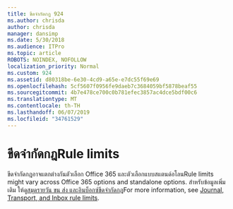 ```yaml
---
title: ขีดจำกัดกฎ 924
ms.author: chrisda
author: chrisda
manager: dansimp
ms.date: 5/30/2018
ms.audience: ITPro
ms.topic: article
ROBOTS: NOINDEX, NOFOLLOW
localization_priority: Normal
ms.custom: 924
ms.assetid: d80318be-6e30-4cd9-a65e-e7dc55f69e69
ms.openlocfilehash: 5cf5607f0956fe9daeb7c3684059bf5878beaf55
ms.sourcegitcommit: 4b7e478ce700c0b781efec3857ac4dce5bdf00c6
ms.translationtype: MT
ms.contentlocale: th-TH
ms.lasthandoff: 06/07/2019
ms.locfileid: "34761529"
---
```

# <a name="rule-limits"></a><span data-ttu-id="4310e-102">ขีดจำกัดกฎ</span><span class="sxs-lookup"><span data-stu-id="4310e-102">Rule limits</span></span>

<span data-ttu-id="4310e-103">ขีดจำกัดกฎอาจแตกต่างกันตัวเลือก Office 365 และตัวเลือกแบบสแตนด์อโลน</span><span class="sxs-lookup"><span data-stu-id="4310e-103">Rule limits might vary across Office 365 options and standalone options.</span></span> <span data-ttu-id="4310e-104">สำหรับข้อมูลเพิ่มเติม ให้ดู[สมุดรายวัน ขน ส่ง และอินบ็อกซ์ขีดจำกัดกฎ](https://technet.microsoft.com/library/exchange-online-limits.aspx)</span><span class="sxs-lookup"><span data-stu-id="4310e-104">For more information, see [Journal, Transport, and Inbox rule limits](https://technet.microsoft.com/library/exchange-online-limits.aspx).</span></span>
